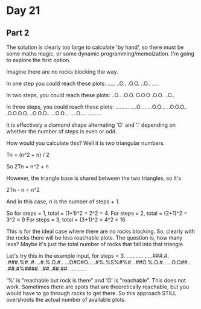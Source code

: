 # Day 21

## Part 2

The solution is clearly too large to calculate 'by hand', so there must be some maths magic, or some dynamic programming/memoization.
I'm going to explore the first option.

Imagine there are no rocks blocking the way.

In one step you could reach these plots:
.....
..O..
.O.O.
..O..
.....

In two steps, you could reach these plots:
..O..
.O.O.
O.O.O
.O.O.
..O..

In three steps, you could reach these plots:
.........
....O....
...O.O...
..O.O.O..
.O.O.O.O.
..O.O.O..
...O.O...
....O....
.........

It is effectively a diamond shape alternating 'O' and '.' depending on whether the number of steps is even or odd.

How would you calculate this? Well it is two triangular numbers.

Tn = (n^2 + n) / 2

So 2Tn = n^2 + n

However, the triangle base is shared between the two triangles, so it's

2Tn - n = n^2

And in this case, n is the number of steps + 1.

So for steps = 1, total = (1+1)^2 = 2^2 = 4.
For steps = 2, total = (2+1)^2 = 3^2 = 9
For steps = 3, total = (3+1)^2 = 4^2 = 16

This is for the ideal case where there are no rocks blocking.
So, clearly with the rocks there will be less reachable plots. The question is, how many less?
Maybe it's just the total number of rocks that fall into that triangle.

Let's try this in the example input, for steps = 3.
...........
.....###.#.
.###.%#..#.
..#.%.O.#..
...O#O#O...
.#%.%S%#%#.
.##O.%.O.#.
....O.O##..
.##.#%####.
.##..##.##.
...........

'%' is "reachable but rock is there" and 'O' is "reachable". This does not work.
Sometimes there are spots that are theoretically reachable, but you would have to go through rocks to get there.
So this approach STILL overshoots the actual number of available plots.
